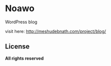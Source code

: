 # Noawo
WordPress blog 

visit here: http://meshudebnath.com/project/blog/

**License**
------------
**All rights reserved**
